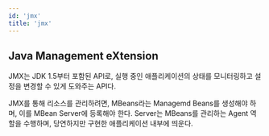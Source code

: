 ```yaml
---
id: 'jmx'
title: 'jmx'
---
```


## Java Management eXtension
JMX는 JDK 1.5부터 포함된 API로, 실행 중인 애플리케이션의 상태를 모니터링하고 설정을 변경할 수 있게 도와주는 API다. 

JMX를 통해 리소스를 관리하려면, MBeans라는 Managemd Beans를 생성해야 하며, 이를 MBean Server에 등록해야 한다. Server는 MBeans를 관리하는 Agent 역할을 수행하며, 당연하지만 구현한 애플리케이션 내부에 띄운다. 